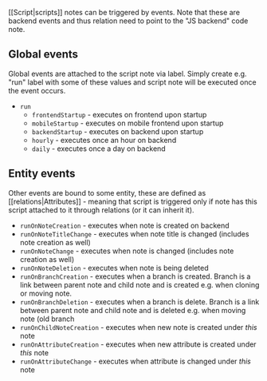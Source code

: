 [[Script|scripts]] notes can be triggered by events. Note that these are backend events and thus relation need to point to the "JS backend" code note.

## Global events

Global events are attached to the script note via label. Simply create e.g. "run" label with some of these values and script note will be executed once the event occurs.

* `run`
  * `frontendStartup` - executes on frontend upon startup
  * `mobileStartup` - executes on mobile frontend upon startup
  * `backendStartup` - executes on backend upon startup
  * `hourly` - executes once an hour on backend 
  * `daily` - executes once a day on backend

## Entity events

Other events are bound to some entity, these are defined as [[relations|Attributes]] - meaning that script is triggered only if note has this script attached to it through relations (or it can inherit it).

* `runOnNoteCreation` - executes when note is created on backend
* `runOnNoteTitleChange` - executes when note title is changed (includes note creation as well)
* `runOnNoteChange`  - executes when note is changed (includes note creation as well)
* `runOnNoteDeletion` - executes when note is being deleted
* `runOnBranchCreation` - executes when a branch is created. Branch is a link between parent note and child note and is created e.g. when cloning or moving note.
* `runOnBranchDeletion` - executes when a branch is delete. Branch is a link between parent note and child note and is deleted e.g. when moving note (old branch
* `runOnChildNoteCreation`  - executes when new note is created under *this* note
* `runOnAttributeCreation` - executes when new attribute is created under *this* note
* `runOnAttributeChange` - executes when attribute is changed under *this* note
